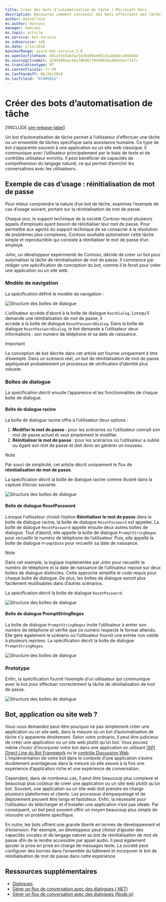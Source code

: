 ```yaml
---
title: Créer des bots d’automatisation de tâche | Microsoft Docs
description: Découvrez comment concevoir des bots effectuant des tâches sans intervention humaine.
author: matvelloso
ms.author: mateusv
manager: kamrani
ms.topic: article
ms.service: bot-service
ms.subservice: sdk
ms.date: 2/13/2018
monikerRange: azure-bot-service-3.0
ms.openlocfilehash: d81a7e55ab7ac5e3b430ae051d1abbb4ca94b44d
ms.sourcegitcommit: a295a90eac461f8b96770dd902ba44919acf33fc
ms.translationtype: HT
ms.contentlocale: fr-FR
ms.lasthandoff: 06/26/2019
ms.locfileid: "67405831"
---
```

# <a name="create-task-automation-bots"></a>Créer des bots d’automatisation de tâche

[!INCLUDE [pre-release-label](./includes/pre-release-label-v3.md)]

Un bot d’automatisation de tâche permet à l’utilisateur d’effectuer une tâche ou un ensemble de tâches spécifique sans assistance humaine. Ce type de bot s’apparente souvent à une application ou un site web classique. Il communique avec l’utilisateur principalement par le biais de texte et de contrôles utilisateur enrichis. Il peut bénéficier de capacités de compréhension du langage naturel, ce qui permet d’enrichir les conversations avec les utilisateurs. 

## <a name="example-use-case-password-reset"></a>Exemple de cas d’usage : réinitialisation de mot de passe

Pour mieux comprendre la nature d’un bot de tâche, examinez l’exemple de cas d’usage suivant, portant sur la réinitialisation de mot de passe. 

Chaque jour, le support technique de la société Contoso reçoit plusieurs appels d’employés ayant besoin de réinitialiser leur mot de passe. Pour permettre aux agents du support technique de se consacrer à la résolution de problèmes plus complexes, Contoso souhaite automatiser cette tâche simple et reproductible qui consiste à réinitialiser le mot de passe d’un employé. 

John, un développeur expérimenté de Contoso, décide de créer un bot pour automatiser la tâche de réinitialisation de mot de passe. Il commence par rédiger une spécification de conception du bot, comme il le ferait pour créer une application ou un site web. 

### <a name="navigation-model"></a>Modèle de navigation

La spécification définit le modèle de navigation :

![Structure des boîtes de dialogue](~/media/bot-service-design-pattern-task-automation/simple-task1.png)

L’utilisateur accède d’abord à la boîte de dialogue `RootDialog`. Lorsqu’il demande une réinitialisation de mot de passe, il  
accède à la boîte de dialogue `ResetPasswordDialog`. Dans la boîte de dialogue `ResetPasswordDialog`, le bot demande à l’utilisateur deux informations : son numéro de téléphone et sa date de naissance. 

> [!IMPORTANT]
> La conception de bot décrite dans cet article est fournie uniquement à titre d’exemple. Dans un scénario réel, un bot de réinitialisation de mot de passe appliquerait probablement un processus de vérification d’identité plus robuste.

### <a name="dialogs"></a>Boîtes de dialogue

La spécification décrit ensuite l’apparence et les fonctionnalités de chaque boîte de dialogue. 

#### <a name="root-dialog"></a>Boîte de dialogue racine

La boîte de dialogue racine offre à l’utilisateur deux options : 

1. **Modifier le mot de passe** : pour les scénarios où l’utilisateur connaît son mot de passe actuel et veut simplement le modifier.
2. **Réinitialiser le mot de passe** : pour les scénarios où l’utilisateur a oublié ou égaré son mot de passe et doit donc en générer un nouveau.

> [!NOTE]
> Par souci de simplicité, cet article décrit uniquement le flux de **réinitialisation de mot de passe**.

La spécification décrit la boîte de dialogue racine comme illustré dans la capture d’écran suivante.

![Structure des boîtes de dialogue](~/media/bot-service-design-pattern-task-automation/simple-task2.png)

#### <a name="resetpassword-dialog"></a>Boîte de dialogue ResetPassword

Lorsque l’utilisateur choisit l’option **Réinitialiser le mot de passe** dans la boîte de dialogue racine, la boîte de dialogue `ResetPassword` est appelée. La boîte de dialogue `ResetPassword` appelle ensuite deux autres boîtes de dialogue. Tout d’abord, elle appelle la boîte de dialogue `PromptStringRegex` pour recueillir le numéro de téléphone de l’utilisateur. Puis, elle appelle la boîte de dialogue `PromptDate` pour recueillir sa date de naissance. 

> [!NOTE]
> Dans cet exemple, la logique implémentée par John pour recueillir le numéro de téléphone et la date de naissance de l’utilisateur repose sur deux boîtes de dialogue distinctes. Cette approche simplifie le code requis pour chaque boîte de dialogue. De plus, les boîtes de dialogue seront plus facilement réutilisables dans d’autres scénarios. 

La spécification décrit la boîte de dialogue `ResetPassword`.

![Structure des boîtes de dialogue](~/media/bot-service-design-pattern-task-automation/simple-task3.png)

#### <a name="promptstringregex-dialog"></a>Boîte de dialogue PromptStringRegex

La boîte de dialogue `PromptStringRegex` invite l’utilisateur à entrer son numéro de téléphone et vérifie que ce numéro respecte le format attendu. Elle gère également le scénario où l’utilisateur fournit une entrée non valide à plusieurs reprises. La spécification décrit la boîte de dialogue `PromptStringRegex`.

![Structure des boîtes de dialogue](~/media/bot-service-design-pattern-task-automation/simple-task4.png)

### <a name="prototype"></a>Prototype

Enfin, la spécification fournit l’exemple d’un utilisateur qui communique avec le bot pour effectuer correctement la tâche de réinitialisation de mot de passe.

![Structure des boîtes de dialogue](~/media/bot-service-design-pattern-task-automation/simple-task5.png)

## <a name="bot-app-or-website"></a>Bot, application ou site web ?

Vous vous demandez peut-être pourquoi ne pas simplement créer une application ou un site web, dans la mesure où un bot d’automatisation de tâche s’y apparente étroitement. Selon votre scénario, il peut être judicieux de créer une application ou un site web plutôt qu’un bot. Vous pouvez même choisir d’incorporer votre bot dans une application en utilisant [l’API Direct Line du Bot Framework][directLineAPI] ou le <a href="https://aka.ms/BotFramework-WebChat" target="_blank">contrôle Discussion Web</a>. L’implémentation de votre bot dans le contexte d’une application s’avère doublement avantageuse dans la mesure où elle assure à la fois une expérience d’application riche et une expérience de conversation. 

Cependant, dans de nombreux cas, il peut être beaucoup plus complexe et beaucoup plus coûteux de créer une application ou un site web plutôt qu’un bot. Souvent, une application ou un site web doit prendre en charge plusieurs plateformes et clients. Les processus d’empaquetage et de déploiement peuvent être longs et fastidieux. Enfin, la nécessité pour l’utilisateur de télécharger et d’installer une application n’est pas idéale. Par conséquent, un bot peut souvent offrir un moyen beaucoup plus simple de résoudre un problème spécifique. 

En outre, les bots offrent une grande liberté en termes de développement et d’extension. Par exemple, un développeur peut choisir d’ajouter des capacités vocales et de langage naturel au bot de réinitialisation de mot de passe afin de le rendre accessible par appel audio. Il peut également ajouter la prise en prise en charge de messages texte. La société peut configurer des bornes dans l’ensemble du bâtiment et incorporer le bot de réinitialisation de mot de passe dans cette expérience.

<!-- TODO: SimpleTaskAutomation no longer exists
## Sample code

For a complete sample that shows how to implement simple task automation using the Bot Framework SDK for .NET, see the <a href="https://aka.ms/capability-SimpleTaskAutomation" target="_blank">Simple Task Automation sample</a> in GitHub.

For a complete sample that shows how to implement simple task automation using the Bot Framework SDK for Node.js, see the <a href="https://aka.ms/capability-SimpleTaskAutomation" target="_blank">Simple Task Automation sample</a> in GitHub.
-->

## <a name="additional-resources"></a>Ressources supplémentaires

- [Dialogues](~/dotnet/bot-builder-dotnet-dialogs.md)
- [Gérer un flux de conversation avec des dialogues (.NET)](~/dotnet/bot-builder-dotnet-manage-conversation-flow.md)
- [Gérer un flux de conversation avec des dialogues (Node.js)](~/nodejs/bot-builder-nodejs-manage-conversation-flow.md)


[directLineAPI]: https://docs.botframework.com/restapi/directline3/#navtitle

